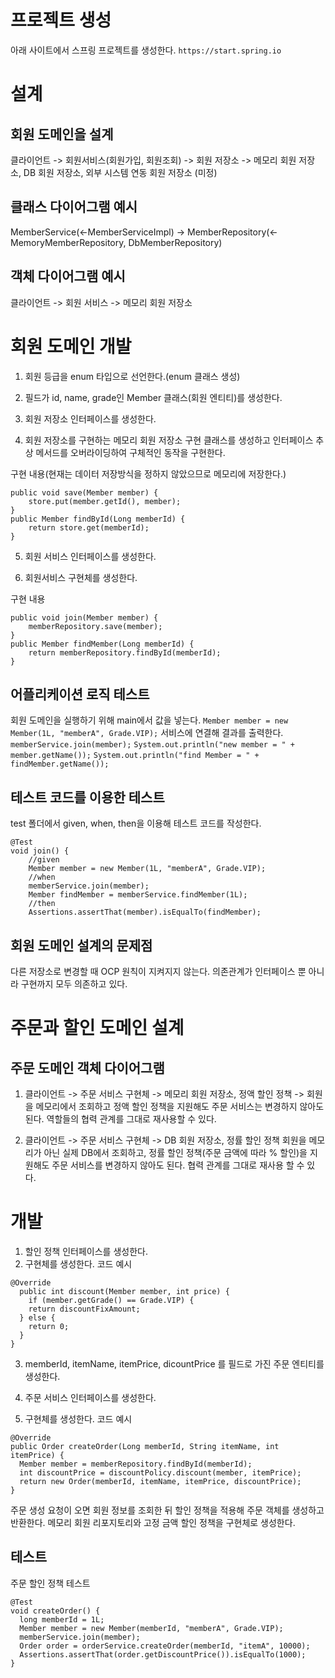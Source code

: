 # 프로젝트 생성
아래 사이트에서 스프링 프로젝트를 생성한다.
`https://start.spring.io`


# 설계
## 회원 도메인을 설계
클라이언트 -> 회원서비스(회원가입, 회원조회) -> 회원 저장소 -> 메모리 회원 저장소, DB 회원 저장소, 외부 시스템 연동 회원 저장소 (미정)

## 클래스 다이어그램 예시
MemberService(<-MemberServiceImpl) -> MemberRepository(<-MemoryMemberRepository, DbMemberRepository)

## 객체 다이어그램 예시
클라이언트 -> 회원 서비스 -> 메모리 회원 저장소

# 회원 도메인 개발
1. 회원 등급을 enum 타입으로 선언한다.(enum 클래스 생성)

2. 필드가 id, name, grade인 Member 클래스(회원 엔티티)를 생성한다.

3. 회원 저장소 인터페이스를 생성한다. 

4. 회원 저장소를 구현하는 메모리 회원 저장소 구현 클래스를 생성하고 인터페이스 추상 메서드를 오버라이딩하여 구체적인 동작을 구현한다.

구현 내용(현재는 데이터 저장방식을 정하지 않았으므로 메모리에 저장한다.)
```
public void save(Member member) {
	store.put(member.getId(), member);
}
public Member findById(Long memberId) {
	return store.get(memberId);
}
```

5. 회원 서비스 인터페이스를 생성한다.

6. 회원서비스 구현체를 생성한다.

구현 내용
```
public void join(Member member) {
	memberRepository.save(member);
}
public Member findMember(Long memberId) {
	return memberRepository.findById(memberId);
}
```

## 어플리케이션 로직 테스트
회원 도메인을 실행하기 위해 main에서 값을 넣는다.
`Member member = new Member(1L, "memberA", Grade.VIP);`
서비스에 연결해 결과를 출력한다.
`memberService.join(member);`
`System.out.println("new member = " + member.getName());`
`System.out.println("find Member = " + findMember.getName());`

## 테스트 코드를 이용한 테스트
test 폴더에서 given, when, then을 이용해 테스트 코드를 작성한다.
```
@Test
void join() {
	//given
	Member member = new Member(1L, "memberA", Grade.VIP);
	//when
	memberService.join(member);
	Member findMember = memberService.findMember(1L);
	//then
	Assertions.assertThat(member).isEqualTo(findMember);
```

## 회원 도메인 설계의 문제점
다른 저장소로 변경할 때 OCP 원칙이 지켜지지 않는다.
의존관계가 인터페이스 뿐 아니라 구현까지 모두 의존하고 있다.

# 주문과 할인 도메인 설계
## 주문 도메인 객체 다이어그램
1. 클라이언트 -> 주문 서비스 구현체 -> 메모리 회원 저장소, 정액 할인 정책
-> 회원을 메모리에서 조회하고 정액 할인 정책을 지원해도 주문 서비스는 변경하지 않아도 된다. 역할들의 협력 관계를 그대로 재사용할 수 있다.

2. 클라이언트 -> 주문 서비스 구현체 -> DB 회원 저장소, 정률 할인 정책
회원을 메모리가 아닌 실제 DB에서 조회하고, 정률 할인 정책(주문 금액에 따라 % 할인)을 지원해도 주문 서비스를 변경하지 않아도 된다.
협력 관계를 그대로 재사용 할 수 있다.

# 개발
1. 할인 정책 인터페이스를 생성한다.
2. 구현체를 생성한다.
코드 예시
```
@Override
  public int discount(Member member, int price) {
    if (member.getGrade() == Grade.VIP) {
    return discountFixAmount;
  } else {
  	return 0;
  }
}
```

3. memberId, itemName, itemPrice, dicountPrice 를 필드로 가진 주문 엔티티를 생성한다.

4. 주문 서비스 인터페이스를 생성한다.

5. 구현체를 생성한다.
코드 예시
```
@Override
public Order createOrder(Long memberId, String itemName, int itemPrice) {
  Member member = memberRepository.findById(memberId);
  int discountPrice = discountPolicy.discount(member, itemPrice);
  return new Order(memberId, itemName, itemPrice, discountPrice);
}
```
주문 생성 요청이 오면 회원 정보를 조회한 뒤 할인 정책을 적용해 주문 객체를 생성하고 반환한다. 메모리 회원 리포지토리와 고정 금액 할인 정책을 구현체로 생성한다.

## 테스트
주문 할인 정책 테스트
```
@Test
void createOrder() {
  long memberId = 1L;
  Member member = new Member(memberId, "memberA", Grade.VIP);
  memberService.join(member);
  Order order = orderService.createOrder(memberId, "itemA", 10000);
  Assertions.assertThat(order.getDiscountPrice()).isEqualTo(1000);
}
```
